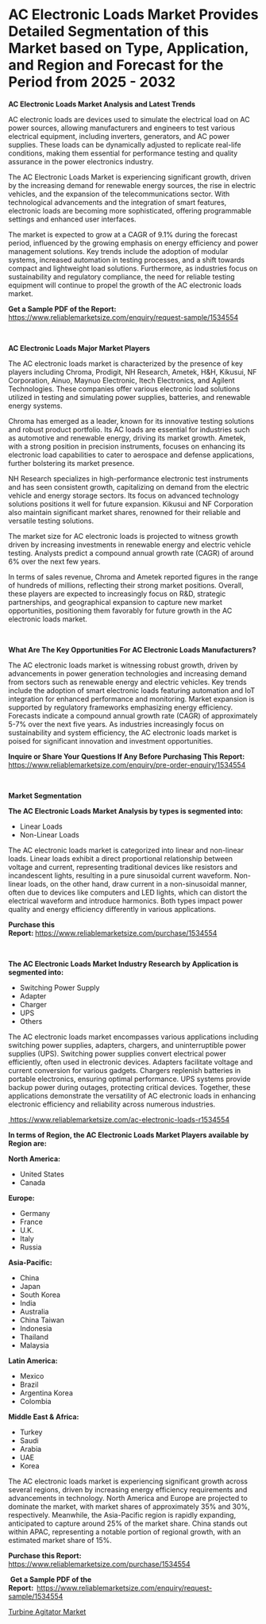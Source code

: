 <p><h1>AC Electronic Loads Market Provides Detailed Segmentation of this Market based on Type, Application, and Region and Forecast for the Period from 2025 - 2032</h1></p><p><strong>AC Electronic Loads Market Analysis and Latest Trends</strong></p>
<p><p>AC electronic loads are devices used to simulate the electrical load on AC power sources, allowing manufacturers and engineers to test various electrical equipment, including inverters, generators, and AC power supplies. These loads can be dynamically adjusted to replicate real-life conditions, making them essential for performance testing and quality assurance in the power electronics industry.</p><p>The AC Electronic Loads Market is experiencing significant growth, driven by the increasing demand for renewable energy sources, the rise in electric vehicles, and the expansion of the telecommunications sector. With technological advancements and the integration of smart features, electronic loads are becoming more sophisticated, offering programmable settings and enhanced user interfaces.</p><p>The market is expected to grow at a CAGR of 9.1% during the forecast period, influenced by the growing emphasis on energy efficiency and power management solutions. Key trends include the adoption of modular systems, increased automation in testing processes, and a shift towards compact and lightweight load solutions. Furthermore, as industries focus on sustainability and regulatory compliance, the need for reliable testing equipment will continue to propel the growth of the AC electronic loads market.</p></p>
<p><strong>Get a Sample PDF of the Report:&nbsp;</strong> <a href="https://www.reliablemarketsize.com/enquiry/request-sample/1534554?utm_campaign=2316&utm_medium=2&utm_source=Github&utm_content=ia&utm_term=17022025&utm_id=ac-electronic-loads">https://www.reliablemarketsize.com/enquiry/request-sample/1534554</a></p>
<p>&nbsp;</p>
<p><strong>AC Electronic Loads Major Market Players</strong></p>
<p><p>The AC electronic loads market is characterized by the presence of key players including Chroma, Prodigit, NH Research, Ametek, H&H, Kikusui, NF Corporation, Ainuo, Maynuo Electronic, Itech Electronics, and Agilent Technologies. These companies offer various electronic load solutions utilized in testing and simulating power supplies, batteries, and renewable energy systems.</p><p>Chroma has emerged as a leader, known for its innovative testing solutions and robust product portfolio. Its AC loads are essential for industries such as automotive and renewable energy, driving its market growth. Ametek, with a strong position in precision instruments, focuses on enhancing its electronic load capabilities to cater to aerospace and defense applications, further bolstering its market presence.</p><p>NH Research specializes in high-performance electronic test instruments and has seen consistent growth, capitalizing on demand from the electric vehicle and energy storage sectors. Its focus on advanced technology solutions positions it well for future expansion. Kikusui and NF Corporation also maintain significant market shares, renowned for their reliable and versatile testing solutions. </p><p>The market size for AC electronic loads is projected to witness growth driven by increasing investments in renewable energy and electric vehicle testing. Analysts predict a compound annual growth rate (CAGR) of around 6% over the next few years. </p><p>In terms of sales revenue, Chroma and Ametek reported figures in the range of hundreds of millions, reflecting their strong market positions. Overall, these players are expected to increasingly focus on R&D, strategic partnerships, and geographical expansion to capture new market opportunities, positioning them favorably for future growth in the AC electronic loads market.</p></p>
<p>&nbsp;</p>
<p><strong>What Are The Key Opportunities For AC Electronic Loads Manufacturers?</strong></p>
<p><p>The AC electronic loads market is witnessing robust growth, driven by advancements in power generation technologies and increasing demand from sectors such as renewable energy and electric vehicles. Key trends include the adoption of smart electronic loads featuring automation and IoT integration for enhanced performance and monitoring. Market expansion is supported by regulatory frameworks emphasizing energy efficiency. Forecasts indicate a compound annual growth rate (CAGR) of approximately 5-7% over the next five years. As industries increasingly focus on sustainability and system efficiency, the AC electronic loads market is poised for significant innovation and investment opportunities.</p></p>
<p><strong>Inquire or Share Your Questions If Any Before Purchasing This Report:</strong> <a href="https://www.reliablemarketsize.com/enquiry/pre-order-enquiry/1534554?utm_campaign=2316&utm_medium=2&utm_source=Github&utm_content=ia&utm_term=17022025&utm_id=ac-electronic-loads">https://www.reliablemarketsize.com/enquiry/pre-order-enquiry/1534554</a></p>
<p>&nbsp;</p>
<p><strong>Market Segmentation</strong></p>
<p><strong>The AC Electronic Loads Market Analysis by types is segmented into:</strong></p>
<p><ul><li>Linear Loads</li><li>Non-Linear Loads</li></ul></p>
<p><p>The AC electronic loads market is categorized into linear and non-linear loads. Linear loads exhibit a direct proportional relationship between voltage and current, representing traditional devices like resistors and incandescent lights, resulting in a pure sinusoidal current waveform. Non-linear loads, on the other hand, draw current in a non-sinusoidal manner, often due to devices like computers and LED lights, which can distort the electrical waveform and introduce harmonics. Both types impact power quality and energy efficiency differently in various applications.</p></p>
<p><strong>Purchase this Report:&nbsp;</strong><a href="https://www.reliablemarketsize.com/purchase/1534554?utm_campaign=2316&utm_medium=2&utm_source=Github&utm_content=ia&utm_term=17022025&utm_id=ac-electronic-loads">https://www.reliablemarketsize.com/purchase/1534554</a></p>
<p>&nbsp;</p>
<p><strong>The AC Electronic Loads Market Industry Research by Application is segmented into:</strong></p>
<p><ul><li>Switching Power Supply</li><li>Adapter</li><li>Charger</li><li>UPS</li><li>Others</li></ul></p>
<p><p>The AC electronic loads market encompasses various applications including switching power supplies, adapters, chargers, and uninterruptible power supplies (UPS). Switching power supplies convert electrical power efficiently, often used in electronic devices. Adapters facilitate voltage and current conversion for various gadgets. Chargers replenish batteries in portable electronics, ensuring optimal performance. UPS systems provide backup power during outages, protecting critical devices. Together, these applications demonstrate the versatility of AC electronic loads in enhancing electronic efficiency and reliability across numerous industries.</p></p>
<p><a href="https://www.reliablemarketsize.com/ac-electronic-loads-r1534554?utm_campaign=2316&utm_medium=2&utm_source=Github&utm_content=ia&utm_term=17022025&utm_id=ac-electronic-loads">&nbsp;https://www.reliablemarketsize.com/ac-electronic-loads-r1534554</a></p>
<p><strong>In terms of Region, the AC Electronic Loads Market Players available by Region are:</strong></p>
<p>
    <p> <strong> North America: </strong>
        <ul>
            <li>United States</li>
            <li>Canada</li>
        </ul>
        </p> 
    <p> <strong> Europe: </strong>
        <ul>
            <li>Germany</li>
            <li>France</li>
            <li>U.K.</li>
            <li>Italy</li>
            <li>Russia</li>
        </ul>
        </p> 
    <p> <strong> Asia-Pacific: </strong>
        <ul>
            <li>China</li>
            <li>Japan</li>
            <li>South Korea</li>
            <li>India</li>
            <li>Australia</li>
            <li>China Taiwan</li>
            <li>Indonesia</li>
            <li>Thailand</li>
            <li>Malaysia</li>
        </ul>
        </p> 
    <p> <strong> Latin America: </strong>
        <ul>
            <li>Mexico</li>
            <li>Brazil</li>
            <li>Argentina Korea</li>
            <li>Colombia</li>
        </ul>
        </p> 
    <p> <strong> Middle East & Africa: </strong>
        <ul>
            <li>Turkey</li>
            <li>Saudi</li>
            <li>Arabia</li>
            <li>UAE</li>
            <li>Korea</li>
        </ul>
    </p>
    </p>
<p><p>The AC electronic loads market is experiencing significant growth across several regions, driven by increasing energy efficiency requirements and advancements in technology. North America and Europe are projected to dominate the market, with market shares of approximately 35% and 30%, respectively. Meanwhile, the Asia-Pacific region is rapidly expanding, anticipated to capture around 25% of the market share. China stands out within APAC, representing a notable portion of regional growth, with an estimated market share of 15%.</p></p>
<p><strong>Purchase this Report: </strong><a href="https://www.reliablemarketsize.com/purchase/1534554?utm_campaign=2316&utm_medium=2&utm_source=Github&utm_content=ia&utm_term=17022025&utm_id=ac-electronic-loads">https://www.reliablemarketsize.com/purchase/1534554</a></p>
<p>&nbsp;<strong>Get a Sample PDF of the Report:&nbsp;&nbsp;</strong><a href="https://www.reliablemarketsize.com/enquiry/request-sample/1534554?utm_campaign=2316&utm_medium=2&utm_source=Github&utm_content=ia&utm_term=17022025&utm_id=ac-electronic-loads">https://www.reliablemarketsize.com/enquiry/request-sample/1534554</a></p>
<p><strong></strong></p>
<p><p><a href="https://github.com/arnoldannice0/Market-Research-Report-List-1/blob/main/turbine-agitator-market.md?utm_campaign=2316&utm_medium=2&utm_source=Github&utm_content=ia&utm_term=17022025&utm_id=ac-electronic-loads">Turbine Agitator Market</a></p></p>